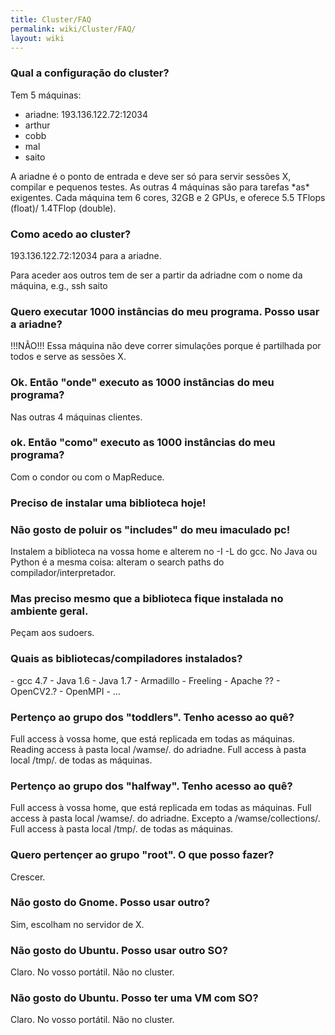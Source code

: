 ```yaml
---
title: Cluster/FAQ
permalink: wiki/Cluster/FAQ/
layout: wiki
---
```


### Qual a configuração do cluster?

Tem 5 máquinas:

-   ariadne: 193.136.122.72:12034
-   arthur
-   cobb
-   mal
-   saito

A ariadne é o ponto de entrada e deve ser só para servir sessões X,
compilar e pequenos testes. As outras 4 máquinas são para tarefas \*as\*
exigentes. Cada máquina tem 6 cores, 32GB e 2 GPUs, e oferece 5.5 TFlops
(float)/ 1.4TFlop (double).

### Como acedo ao cluster?

193.136.122.72:12034 para a ariadne.

Para aceder aos outros tem de ser a partir da adriadne com o nome da
máquina, e.g., ssh saito

### Quero executar 1000 instâncias do meu programa. Posso usar a ariadne?

!!!NÃO!!! Essa máquina não deve correr simulações porque é partilhada
por todos e serve as sessões X.

### Ok. Então "onde" executo as 1000 instâncias do meu programa?

Nas outras 4 máquinas clientes.

### ok. Então "como" executo as 1000 instâncias do meu programa?

Com o condor ou com o MapReduce.

### Preciso de instalar uma biblioteca hoje!

### Não gosto de poluir os "includes" do meu imaculado pc!

Instalem a biblioteca na vossa home e alterem no -I -L do gcc. No Java
ou Python é a mesma coisa: alteram o search paths do
compilador/interpretador.

### Mas preciso mesmo que a biblioteca fique instalada no ambiente geral.

Peçam aos sudoers.

### Quais as bibliotecas/compiladores instalados?

\- gcc 4.7 - Java 1.6 - Java 1.7 - Armadillo - Freeling - Apache ?? -
OpenCV2.? - OpenMPI - ...

### Pertenço ao grupo dos "toddlers". Tenho acesso ao quê?

Full access à vossa home, que está replicada em todas as máquinas.
Reading access à pasta local /wamse/. do adriadne. Full access à pasta
local /tmp/. de todas as máquinas.

### Pertenço ao grupo dos "halfway". Tenho acesso ao quê?

Full access à vossa home, que está replicada em todas as máquinas. Full
access à pasta local /wamse/. do adriadne. Excepto a
/wamse/collections/. Full access à pasta local /tmp/. de todas as
máquinas.

### Quero pertençer ao grupo "root". O que posso fazer?

Crescer.

### Não gosto do Gnome. Posso usar outro?

Sim, escolham no servidor de X.

### Não gosto do Ubuntu. Posso usar outro SO?

Claro. No vosso portátil. Não no cluster.

### Não gosto do Ubuntu. Posso ter uma VM com SO?

Claro. No vosso portátil. Não no cluster.
